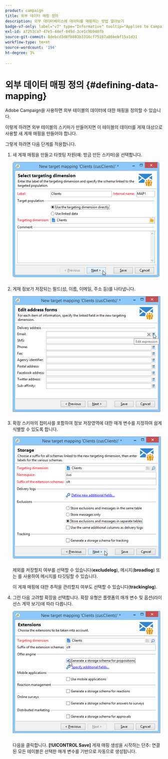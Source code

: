 ```yaml
---
product: campaign
title: 외부 데이터 매핑 정의
description: 외부 데이터베이스에 데이터를 매핑하는 방법 알아보기
badge-v7-only: label="v7" type="Informative" tooltip="Applies to Campaign Classic v7 only"
exl-id: a7253ca7-47e5-4def-849d-3ce1c9b948fb
source-git-commit: 8debcd3d8fb883b3316cf75187a86bebf15a1d31
workflow-type: tm+mt
source-wordcount: '194'
ht-degree: 3%

---
```


# 외부 데이터 매핑 정의 {#defining-data-mapping}



Adobe Campaign을 사용하면 외부 테이블의 데이터에 대한 매핑을 정의할 수 있습니다.

이렇게 하려면 외부 테이블의 스키마가 만들어지면 이 테이블의 데이터를 게재 대상으로 사용할 새 게재 매핑을 만들어야 합니다.

그렇게 하려면 다음 단계를 적용합니다.

1. 새 게재 매핑을 만들고 타겟팅 차원(예: 방금 만든 스키마)을 선택합니다.

   ![](assets/wf_new_mapping_create_fda.png)

1. 게재 정보가 저장되는 필드(성, 이름, 이메일, 주소 등)를 나타냅니다.

   ![](assets/wf_new_mapping_define_join.png)

1. 확장 스키마의 접미사를 포함하여 정보 저장영역에 대한 매개 변수를 지정하여 쉽게 식별할 수 있도록 합니다.

   ![](assets/wf_new_mapping_define_names.png)

   제외를 저장할지 여부를 선택할 수 있습니다(**excludelog**), 메시지(**broadlog**) 또는 를 사용하여 메시지를 타깃팅할 수 있습니다.

   이 게재 매핑에 대한 추적을 관리할지 여부도 선택할 수 있습니다(**trackinglog**).

1. 그런 다음 고려할 확장을 선택합니다. 확장 유형은 플랫폼의 매개 변수 및 옵션(라이선스 계약 보기)에 따라 다릅니다.

   ![](assets/wf_new_mapping_define_extensions.png)

   다음을 클릭합니다. **[!UICONTROL Save]** 게재 매핑 생성을 시작하는 단추: 연결된 모든 테이블은 선택한 매개 변수를 기반으로 자동으로 생성됩니다.
